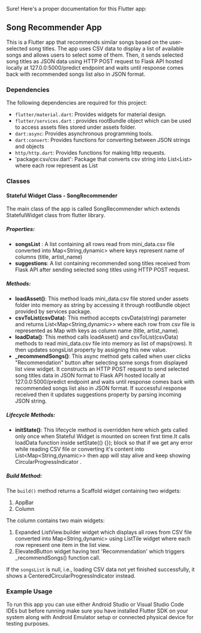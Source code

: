 Sure! Here's a proper documentation for this Flutter app:

## Song Recommender App

This is a Flutter app that recommends similar songs based on the user-selected song titles. The app uses CSV data to display a list of available songs and allows users to select some of them. Then, it sends selected song titles as JSON data using HTTP POST request to Flask API hosted locally at 127.0.0:5000/predict endpoint and waits until response comes back with recommended songs list also in JSON format.

### Dependencies

The following dependencies are required for this project:

- `flutter/material.dart`: Provides widgets for material design.
- `flutter/services.dart` : provides rootBundle object which can be used to access assets files stored under assets folder.
- `dart:async`: Provides asynchronous programming tools.
- `dart:convert`: Provides functions for converting between JSON strings and objects
- `http/http.dart`: Provides functions for making http requests.
- 'package:csv/csv.dart': Package that converts csv string into List<List<dynamic>> where each row represent as List<dynamic>

### Classes

#### Stateful Widget Class - SongRecommender

The main class of the app is called SongRecommender which extends StatefulWidget class from flutter library.

##### Properties:
 - **songsList** : A list containing all rows read from mini_data.csv file converted into Map<String,dynamic> where keys represent name of columns (title, artist_name) 
 - **suggestions**: A list containing recommended song titles received from Flask API after sending selected song titles using HTTP POST request.

##### Methods:
 - **loadAsset()**: This method loads mini_data.csv file stored under assets folder into memory as string by accessing it through rootBundle object provided by services package.
 - **csvToList(csvData)**: This method accepts csvData(string) parameter and returns List<Map<String,dynamic>> where each row from csv file is represented as Map with keys as column name (title, artist_name).
 - **loadData()**: This method calls loadAsset() and csvToList(csvData) methods to read mini_data.csv file into memory as list of maps(rows). It then updates songsList property by assigning this new value.
 - **_recommendSongs()**: This async method gets called when user clicks "Recommendation" button after selecting some songs from displayed list view widget. It constructs an HTTP POST request to send selected song titles data in JSON format to Flask API hosted locally at 127.0.0:5000/predict endpoint and waits until response comes back with recommended songs list also in JSON format. If successful response received then it updates suggestions property by parsing incoming JSON string.

##### Lifecycle Methods:
- **initState()**: This lifecycle method is overridden here which gets called only once when Stateful Widget is mounted on screen first time.It calls loadData function inside setState(() {}); block so that if we get any error while reading CSV file or converting it's content into List<Map<String,dynamic>> then app will stay alive and keep showing CircularProgressIndicator .

##### Build Method:
The `build()` method returns a Scaffold widget containing two widgets:

1. AppBar
2. Column

The column contains two main widgets:

1. Expanded ListView.builder widget which displays all rows from CSV file converted into Map<String,dynamic> using ListTile widget where each row represent one item in the list view.
2. ElevatedButton widget having text 'Recommendation' which triggers _recommendSongs() function call.

If the `songsList` is null, i.e., loading CSV data not yet finished successfully, it shows a CenteredCircularProgressIndicator instead.


### Example Usage
To run this app you can use either Android Studio or Visual Studio Code IDEs but before running make sure you have installed Flutter SDK on your system along with Android Emulator setup or connected physical device for testing purposes.